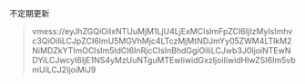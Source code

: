 不定期更新

>vmess://eyJhZGQiOiIxNTUuMjM1LjU4LjExMCIsImFpZCI6IjIzMyIsImhvc3QiOiIiLCJpZCI6ImU5MGVhMjc4LTczMjMtNDJmYy05ZWM4LTlkM2NiMDZkYTlmOCIsIm5ldCI6InRjcCIsInBhdGgiOiIiLCJwb3J0IjoiNTEwNDYiLCJwcyI6IjE1NS4yMzUuNTguMTEwIiwidGxzIjoiIiwidHlwZSI6Im5vbmUiLCJ2IjoiMiJ9
